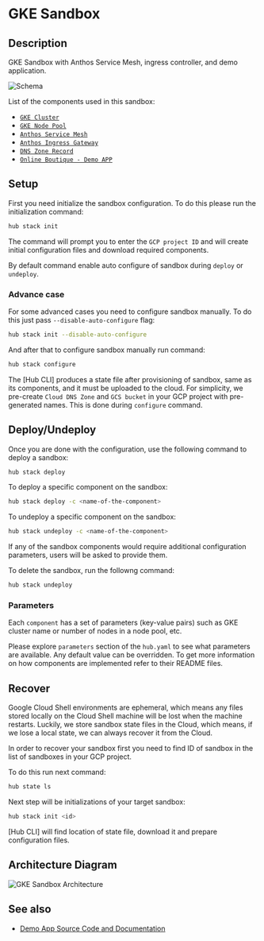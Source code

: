 # GKE Sandbox

## Description

GKE Sandbox with Anthos Service Mesh, ingress controller, and demo application.

![Schema](https://google.devops.delivery/images/gke-with-anthos.png)

List of the components used in this sandbox:

* [`GKE Cluster`](https://github.com/agilestacks/google-components/tree/main/gke-gcloud)
* [`GKE Node Pool`](https://github.com/agilestacks/google-components/tree/main/gke-gcloud-node-pool)
* [`Anthos Service Mesh`](https://github.com/agilestacks/google-components/tree/main/anthos-service-mesh)
* [`Anthos Ingress Gateway`](https://github.com/agilestacks/google-components/tree/main/anthos-ingress-gateway)
* [`DNS Zone Record`](https://github.com/agilestacks/google-components/tree/main/dns-zone-record-set)
* [`Online Boutique - Demo APP`](https://github.com/agilestacks/google-components/tree/main/online-boutique-app)

## Setup

First you need initialize the sandbox configuration.
To do this please run the initialization command:

```bash
hub stack init
```

The command will prompt you to enter the `GCP project ID` and
will create initial configuration files and download required components.

By default command enable auto configure of sandbox during `deploy` or `undeploy`.

### Advance case

For some advanced cases you need to configure sandbox manually.
To do this just pass `--disable-auto-configure` flag:

```bash
hub stack init --disable-auto-configure
```

And after that to configure sandbox manually run command:

```bash
hub stack configure
```

The [Hub CLI] produces a state file after provisioning of sandbox,
same as its components, and it must be uploaded to the cloud.
For simplicity, we pre-create `Cloud DNS Zone` and `GCS bucket`
in your GCP project with pre-generated names.
This is done during `configure` command.

## Deploy/Undeploy

Once you are done with the configuration, use the following command to deploy a sandbox:

```bash
hub stack deploy
```

To deploy a specific component on the sandbox:

```bash
hub stack deploy -c <name-of-the-component>
```

To undeploy a specific component on the sandbox:

```bash
hub stack undeploy -c <name-of-the-component>
```

If any of the sandbox components would require additional configuration parameters,
users will be asked to provide them.

To delete the sandbox, run the followng command:

```bash
hub stack undeploy
```

### Parameters

Each `component` has a set of parameters (key-value pairs) such as
GKE cluster name or number of nodes in a node pool, etc.

Please explore `parameters` section of the `hub.yaml` to see what parameters are available.
Any default value can be overridden.
To get more information on how components are implemented refer to their README files.

## Recover

Google Cloud Shell environments are ephemeral, which means any files stored locally
on the Cloud Shell machine will be lost when the machine restarts.
Luckily, we store sandbox state files in the Cloud, which means,
if we lose a local state, we can always recover it from the Cloud.

In order to recover your sandbox first you need to find ID of sandbox
in the list of sandboxes in your GCP project.

To do this run next command:

```bash
hub state ls
```

Next step will be initializations of your target sandbox:

```bash
hub stack init <id>
```

[Hub CLI] will find location of state file, download it and prepare configuration files.

## Architecture Diagram

![GKE Sandbox Architecture](https://google.devops.delivery/images/gke_asm_diagram.png)

## See also

* [Demo App Source Code and Documentation](https://github.com/GoogleCloudPlatform/microservices-demo/)
